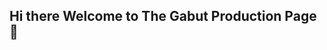 ## Hi there Welcome to The Gabut Production Page 👋

<!--

**Here are some ideas to get you started:**

🙋‍♀️ we are talented people with many free time, join together to create something !useful or port existing project just for fun (Learning)
🌈 Contribution guidelines - how can the community get involved? have any free time ? and want to learn something ? be the most productivity gabuters now !
👩‍💻 Useful resources - we just started, will added soon.
🍿 Fun facts - go office -> open laptop -> scroll -> scroll -> scroll, lets stop this and be more productive with us !
🧙 Remember, you can do mighty things with the power of pray and Allah will help you
-->



